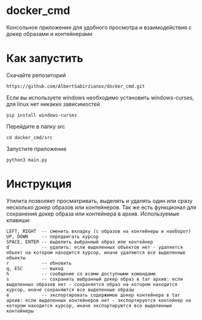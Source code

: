 # docker_cmd
Консольное приложение для удобного просмотра и взаимодействия с докер образами и контейнерами
# Как запустить
Скачайте репозиторий
```commandline
https://github.com/AlbertSabirzianov/docker_cmd.git
```
Если вы используете windows необходимо установить windows-curses, для linux нет никаких зависимостей
```commandline
pip install windows-curses
```
Перейдите в папку src
```commandline
cd docker_cmd/src
```
Запустите приложение
```commandline
python3 main.py
```
# Инструкция
Утилита позволяет просматривать, выделять и удалять один или сразу несколько 
докер образов или контейнеров. Так же есть функционал для сохранения докер образа или контейнера в архив. Используемые клавиши:
```text
LEFT, RIGHT  -- сменить вкладку (с образов на контейнеры и наоборот)
UP, DOWN     -- передвигать курсор
SPACE, ENTER -- выделить выбранный образ или контейнер
d            -- удалить: если выделенных объектов нет - удаляется объект на котором находится курсор, иначе удаляются все выделенные объекты
r            -- обновить
q, ESC       -- выход
h            -- сообщение со всеми доступными командами
s            -- сохранить выбранный докер образ в tar архив: если выделенных образов нет - сохраняется образ на котором находится курсор, иначе сохраняются все выделенные образы
e            -- экспортировать содержимое докер контейнера в tar архив: если выделенных контейнеров нет - экспортируется контейнер на котором находится курсор, иначе экспортируются все выделенные контейнеры
```


